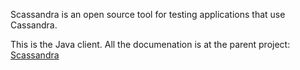 Scassandra is an open source tool for testing applications that use Cassandra.

This is the Java client. All the documenation is at the parent project: [Scassandra](http://www.scassandra.org)
